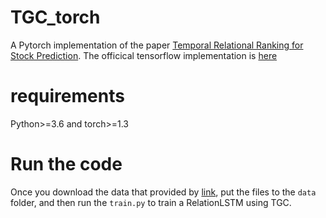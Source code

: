 # TGC_torch
A Pytorch implementation of the paper [Temporal Relational Ranking for Stock Prediction](https://arxiv.org/abs/1809.09441).
The officical tensorflow implementation is [here](https://github.com/fulifeng/Temporal_Relational_Stock_Ranking)
# requirements
Python>=3.6 and torch>=1.3
# Run the code
Once you download the data that provided by [link](https://github.com/fulifeng/Temporal_Relational_Stock_Ranking), put the files to the ```data``` folder, and then run the ```train.py``` to train a RelationLSTM using TGC.

